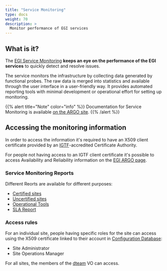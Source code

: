 ```yaml
---
title: "Service Monitoring"
type: docs
weight: 70
description: >
  Monitor performance of EGI services
---
```


## What is it?

The [EGI Service Monitoring](http://argo.egi.eu) **keeps an eye on the
performance of the EGI services** to quickly detect and resolve issues.

The service monitors the infrastructure by collecting data generated by
functional probes. The raw data is merged into statistics and available through
the user interface in a user-friendly way. It provides automated reporting tools
with minimal development or operational effort for setting up monitoring.

{{% alert title="Note" color="info" %}} Documentation for Service Monitoring is
available [on the ARGO site](https://argo.egi.eu/egi/documentation).
{{% /alert %}}

## Accessing the monitoring information

In order to access the information it's required to have an X509 client
certificate provided by an [IGTF](https://www.igtf.net/)-accredited Certificate
Authority.

For people not having access to an IGTF client certificate it's possible to
access Availability and Reliability information on the
[EGI ARGO page](https://argo.egi.eu/).

### Service Monitoring Reports

Different Reorts are available for different purposes:

- [Certified sites](https://argo.egi.eu/egi/Critical)
- [Uncertified sites](https://argo.egi.eu/egi/CriticalUncert)
- [Operational Tools](https://argo.egi.eu/egi/OPS-MONITOR-Critical)
- [SLA Report](https://argo.egi.eu/egi/SLA)



### Access rules

For an individual site, people having specific roles for the site can access
using the X509 certificate linked to their account in
[Configuration Database](../configuration-database):

- Site Administrator
- Site Operations Manager

For all sites, the members of the
[dteam](https://operations-portal.egi.eu/vo/view/voname/dteam) VO can access.
